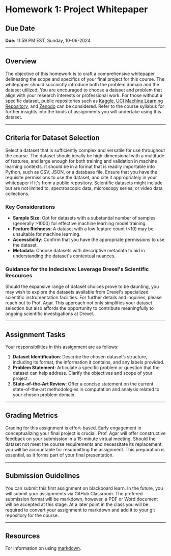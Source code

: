 # Homework 1: Project Whitepaper

## Due Date

**Due:** 11:59 PM EST, Sunday, 10-06-2024

---

## Overview

The objective of this homework is to craft a comprehensive whitepaper delineating the scope and specifics of your final project for this course. The whitepaper should succinctly introduce both the problem domain and the dataset utilized. You are encouraged to choose a dataset and problem that align with your research interests or professional work. For those without a specific dataset, public repositories such as [Kaggle](https://www.kaggle.com/datasets), [UCI Machine Learning Repository](https://archive.ics.uci.edu/), and [Zenodo](https://zenodo.org/) can be considered. Refer to the course syllabus for further insights into the kinds of assignments you will undertake using this dataset.

---

## Criteria for Dataset Selection

Select a dataset that is sufficiently complex and versatile for use throughout the course. The dataset should ideally be high-dimensional with a multitude of features, and large enough for both training and validation in machine learning contexts. It should be in a format that is readily importable into Python, such as CSV, JSON, or a database file. Ensure that you have the requisite permissions to use the dataset, and cite it appropriately in your whitepaper if it's from a public repository. Scientific datasets might include but are not limited to, spectroscopic data, microscopy series, or video data collections.

### Key Considerations

- **Sample Size**: Opt for datasets with a substantial number of samples (generally >1000) for effective machine learning model training.
- **Feature Richness**: A dataset with a low feature count (<10) may be unsuitable for machine learning.
- **Accessibility**: Confirm that you have the appropriate permissions to use the dataset.
- **Metadata**: Choose datasets with descriptive metadata to aid in understanding the dataset's contextual nuances.

### Guidance for the Indecisive: Leverage Drexel's Scientific Resources

Should the expansive range of dataset choices prove to be daunting, you may wish to explore the datasets available from Drexel's specialized scientific instrumentation facilities. For further details and inquiries, please reach out to Prof. Agar. This approach not only simplifies your dataset selection but also affords the opportunity to contribute meaningfully to ongoing scientific investigations at Drexel.

---

## Assignment Tasks

Your responsibilities in this assignment are as follows:

1. **Dataset Identification**: Describe the chosen dataset’s structure, including its format, the information it contains, and any labels provided.
2. **Problem Statement**: Articulate a specific problem or question that the dataset can help address. Clarify the objectives and scope of your project.
3. **State-of-the-Art Review**: Offer a concise statement on the current state-of-the-art methodologies in computation and analysis related to your chosen problem domain.

---

## Grading Metrics

Grading for this assignment is effort-based. Early engagement in conceptualizing your final project is crucial. Prof. Agar will offer constructive feedback on your submission in a 15-minute virtual meeting. Should the dataset not meet the course requirements and necessitate its replacement, you will be accountable for resubmitting the assignment. This preparation is essential, as it forms part of your final presentation.

---

## Submission Guidelines

You can submit this first assignment on blackboard learn. In the future, you will submit your assignments via GitHub Classroom. The prefered submission format will be markdown, however, a PDF or Word document will be accepted at this stage. At a later point in the class you will be required to convert your assignment to markdown and add it to your git repository for the course.

---

## Resources

For information on using [markdown](https://www.markdownguide.org/basic-syntax/).
